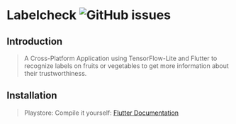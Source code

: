 # Labelcheck  ![GitHub issues](https://img.shields.io/github/issues/phibr0/labelcheck?style=flat-square)

## Introduction

> A Cross-Platform Application using TensorFlow-Lite and Flutter to recognize labels on fruits or vegetables to get more information about their trustworthiness.

## Installation

> Playstore:
> Compile it yourself: [Flutter Documentation](https://flutter.dev/docs/deployment/android#building-the-app-for-release)
